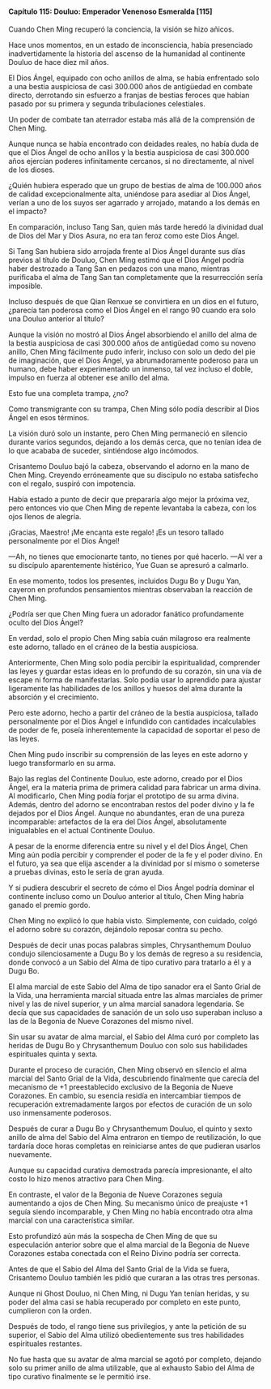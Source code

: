 
#### Capítulo 115: Douluo: Emperador Venenoso Esmeralda [115]

Cuando Chen Ming recuperó la conciencia, la visión se hizo añicos.

Hace unos momentos, en un estado de inconsciencia, había presenciado inadvertidamente la historia del ascenso de la humanidad al continente Douluo de hace diez mil años.

El Dios Ángel, equipado con ocho anillos de alma, se había enfrentado solo a una bestia auspiciosa de casi 300.000 años de antigüedad en combate directo, derrotando sin esfuerzo a franjas de bestias feroces que habían pasado por su primera y segunda tribulaciones celestiales.

Un poder de combate tan aterrador estaba más allá de la comprensión de Chen Ming.

Aunque nunca se había encontrado con deidades reales, no había duda de que el Dios Ángel de ocho anillos y la bestia auspiciosa de casi 300.000 años ejercían poderes infinitamente cercanos, si no directamente, al nivel de los dioses.

¿Quién hubiera esperado que un grupo de bestias de alma de 100.000 años de calidad excepcionalmente alta, uniéndose para asediar al Dios Ángel, verían a uno de los suyos ser agarrado y arrojado, matando a los demás en el impacto?

En comparación, incluso Tang San, quien más tarde heredó la divinidad dual de Dios del Mar y Dios Asura, no era tan feroz como este Dios Ángel.

Si Tang San hubiera sido arrojada frente al Dios Ángel durante sus días previos al título de Douluo, Chen Ming estimó que el Dios Ángel podría haber destrozado a Tang San en pedazos con una mano, mientras purificaba el alma de Tang San tan completamente que la resurrección sería imposible.

Incluso después de que Qian Renxue se convirtiera en un dios en el futuro, ¿parecía tan poderosa como el Dios Ángel en el rango 90 cuando era solo una Douluo anterior al título?

Aunque la visión no mostró al Dios Ángel absorbiendo el anillo del alma de la bestia auspiciosa de casi 300.000 años de antigüedad como su noveno anillo, Chen Ming fácilmente pudo inferir, incluso con solo un dedo del pie de imaginación, que el Dios Ángel, ya abrumadoramente poderoso para un humano, debe haber experimentado un inmenso, tal vez incluso el doble, impulso en fuerza al obtener ese anillo del alma.

Esto fue una completa trampa, ¿no?

Como transmigrante con su trampa, Chen Ming sólo podía describir al Dios Ángel en esos términos.

La visión duró solo un instante, pero Chen Ming permaneció en silencio durante varios segundos, dejando a los demás cerca, que no tenían idea de lo que acababa de suceder, sintiéndose algo incómodos.

Crisantemo Douluo bajó la cabeza, observando el adorno en la mano de Chen Ming. Creyendo erróneamente que su discípulo no estaba satisfecho con el regalo, suspiró con impotencia.

Había estado a punto de decir que prepararía algo mejor la próxima vez, pero entonces vio que Chen Ming de repente levantaba la cabeza, con los ojos llenos de alegría.

¡Gracias, Maestro! ¡Me encanta este regalo! ¡Es un tesoro tallado personalmente por el Dios Ángel!

—Ah, no tienes que emocionarte tanto, no tienes por qué hacerlo. —Al ver a su discípulo aparentemente histérico, Yue Guan se apresuró a calmarlo.

En ese momento, todos los presentes, incluidos Dugu Bo y Dugu Yan, cayeron en profundos pensamientos mientras observaban la reacción de Chen Ming.

¿Podría ser que Chen Ming fuera un adorador fanático profundamente oculto del Dios Ángel?

En verdad, solo el propio Chen Ming sabía cuán milagroso era realmente este adorno, tallado en el cráneo de la bestia auspiciosa.

Anteriormente, Chen Ming solo podía percibir la espiritualidad, comprender las leyes y guardar estas ideas en lo profundo de su corazón, sin una vía de escape ni forma de manifestarlas. Solo podía usar lo aprendido para ajustar ligeramente las habilidades de los anillos y huesos del alma durante la absorción y el crecimiento.

Pero este adorno, hecho a partir del cráneo de la bestia auspiciosa, tallado personalmente por el Dios Ángel e infundido con cantidades incalculables de poder de fe, poseía inherentemente la capacidad de soportar el peso de las leyes.

Chen Ming pudo inscribir su comprensión de las leyes en este adorno y luego transformarlo en su arma.

Bajo las reglas del Continente Douluo, este adorno, creado por el Dios Ángel, era la materia prima de primera calidad para fabricar un arma divina. Al modificarlo, Chen Ming podía forjar el prototipo de su arma divina. Además, dentro del adorno se encontraban restos del poder divino y la fe dejados por el Dios Ángel. Aunque no abundantes, eran de una pureza incomparable: artefactos de la era del Dios Ángel, absolutamente inigualables en el actual Continente Douluo.

A pesar de la enorme diferencia entre su nivel y el del Dios Ángel, Chen Ming aún podía percibir y comprender el poder de la fe y el poder divino. En el futuro, ya sea que elija ascender a la divinidad por sí mismo o someterse a pruebas divinas, esto le sería de gran ayuda.

Y si pudiera descubrir el secreto de cómo el Dios Ángel podría dominar el continente incluso como un Douluo anterior al título, Chen Ming habría ganado el premio gordo.

Chen Ming no explicó lo que había visto. Simplemente, con cuidado, colgó el adorno sobre su corazón, dejándolo reposar contra su pecho.

Después de decir unas pocas palabras simples, Chrysanthemum Douluo condujo silenciosamente a Dugu Bo y los demás de regreso a su residencia, donde convocó a un Sabio del Alma de tipo curativo para tratarlo a él y a Dugu Bo.

El alma marcial de este Sabio del Alma de tipo sanador era el Santo Grial de la Vida, una herramienta marcial situada entre las almas marciales de primer nivel y las de nivel superior, y un alma marcial sanadora legendaria. Se decía que sus capacidades de sanación de un solo uso superaban incluso a las de la Begonia de Nueve Corazones del mismo nivel.

Sin usar su avatar de alma marcial, el Sabio del Alma curó por completo las heridas de Dugu Bo y Chrysanthemum Douluo con solo sus habilidades espirituales quinta y sexta.

Durante el proceso de curación, Chen Ming observó en silencio el alma marcial del Santo Grial de la Vida, descubriendo finalmente que carecía del mecanismo de +1 preestablecido exclusivo de la Begonia de Nueve Corazones. En cambio, su esencia residía en intercambiar tiempos de recuperación extremadamente largos por efectos de curación de un solo uso inmensamente poderosos.

Después de curar a Dugu Bo y Chrysanthemum Douluo, el quinto y sexto anillo de alma del Sabio del Alma entraron en tiempo de reutilización, lo que tardaría doce horas completas en reiniciarse antes de que pudieran usarlos nuevamente.

Aunque su capacidad curativa demostrada parecía impresionante, el alto costo lo hizo menos atractivo para Chen Ming.

En contraste, el valor de la Begonia de Nueve Corazones seguía aumentando a ojos de Chen Ming. Su mecanismo único de preajuste +1 seguía siendo incomparable, y Chen Ming no había encontrado otra alma marcial con una característica similar.

Esto profundizó aún más la sospecha de Chen Ming de que su especulación anterior sobre que el alma marcial de la Begonia de Nueve Corazones estaba conectada con el Reino Divino podría ser correcta.

Antes de que el Sabio del Alma del Santo Grial de la Vida se fuera, Crisantemo Douluo también les pidió que curaran a las otras tres personas.

Aunque ni Ghost Douluo, ni Chen Ming, ni Dugu Yan tenían heridas, y su poder del alma casi se había recuperado por completo en este punto, cumplieron con la orden.

Después de todo, el rango tiene sus privilegios, y ante la petición de su superior, el Sabio del Alma utilizó obedientemente sus tres habilidades espirituales restantes.

No fue hasta que su avatar de alma marcial se agotó por completo, dejando solo su primer anillo de alma utilizable, que al exhausto Sabio del Alma de tipo curativo finalmente se le permitió irse.